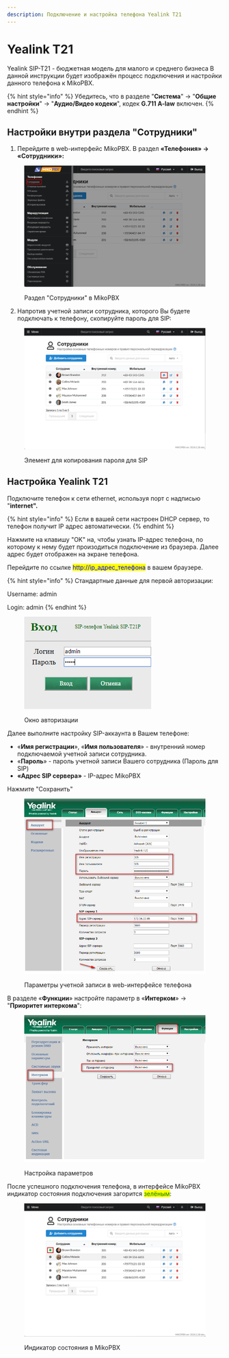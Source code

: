 ```yaml
---
description: Подключение и настройка телефона Yealink T21
---
```


# Yealink T21

Yealink SIP-T21 - бюджетная модель для малого и среднего бизнеса В данной инструкции будет изображён процесс подключения и настройки данного телефона к MikoPBX.

{% hint style="info" %}
Убедитесь, что в разделе "**Система**" -> "**Общие настройки**" -> "**Аудио/Видео кодеки**", кодек **G.711 A-law** включен.
{% endhint %}

## Настройки внутри раздела "Сотрудники" <a href="#uchetnaja_zapis_na_mikopbx" id="uchetnaja_zapis_na_mikopbx"></a>

1. Перейдите в web-интерфейс MikoPBX. В раздел **«Телефония» -> «Сотрудники»:**

<figure><img src="../../.gitbook/assets/extensionsSectionMikoPBX.png" alt=""><figcaption><p>Раздел "Сотрудники" в MikoPBX</p></figcaption></figure>

2. Напротив учетной записи сотрудника, которого Вы будете подключать к телефону, скопируйте пароль для SIP:

<figure><img src="../../.gitbook/assets/copiengSIPPassword.png" alt=""><figcaption><p>Элемент для копирования пароля для SIP</p></figcaption></figure>

## Настройка Yealink T21 <a href="#nastrojka_snom_d120" id="nastrojka_snom_d120"></a>

Подключите телефон к сети ethernet, используя порт с надписью "**internet".**&#x20;

{% hint style="info" %}
Если в вашей сети настроен DHCP сервер, то телефон получит IP адрес автоматически.
{% endhint %}

Нажмите на клавишу "OK" на, чтобы узнать IP-адрес телефона, по которому к нему будет произодиться подключение из браузера. Далее адрес будет отображен на экране телефона.

Перейдите по ссылке <mark style="color:blue;">http://ip\_адрес\_телефона</mark> в вашем браузере.

{% hint style="info" %}
Стандартные данные для первой авторизации:

Username: admin

Login: admin
{% endhint %}

<figure><img src="../../.gitbook/assets/image (5).png" alt=""><figcaption><p>Окно авторизации</p></figcaption></figure>

Далее выполните настройку SIP-аккаунта в Вашем телефоне:

* «**Имя регистрации**», «**Имя пользователя**» - внутренний номер подключаемой учетной записи сотрудника.
* «**Пароль**» - пароль учетной записи Вашего сотрудника (Пароль для SIP)
* **«Адрес SIP сервера»** - IP-адрес MikoPBX

Нажмите "Сохранить"

<figure><img src="../../.gitbook/assets/image (1) (1).png" alt=""><figcaption><p>Параметры учетной записи в web-интерфейсе телефона</p></figcaption></figure>

В разделе «**Функции**» настройте параметр в «**Интерком**» -> "**Приоритет интеркома**":

<figure><img src="../../.gitbook/assets/image (2) (1).png" alt=""><figcaption><p>Настройка параметров</p></figcaption></figure>

После успешного подключения телефона, в интерфейсе MikoPBX индикатор состояния подключения загорится <mark style="color:green;">зелёным</mark>:

<figure><img src="../../.gitbook/assets/greenIndicator2.png" alt=""><figcaption><p>Индикатор состояния в MikoPBX</p></figcaption></figure>
